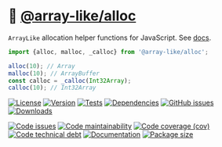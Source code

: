 :seat: [@array-like/alloc](https://array-like.github.io/alloc)
==

`ArrayLike` allocation helper functions for JavaScript.
See [docs](https://array-like.github.io/alloc/index.html).

```js
import {alloc, malloc, _calloc} from '@array-like/alloc';

alloc(10); // Array
malloc(10); // ArrayBuffer
const calloc = _calloc(Int32Array);
calloc(10); // Int32Array
```

[![License](https://img.shields.io/github/license/array-like/alloc.svg)](https://raw.githubusercontent.com/array-like/alloc/main/LICENSE)
[![Version](https://img.shields.io/npm/v/@array-like/alloc.svg)](https://www.npmjs.org/package/@array-like/alloc)
[![Tests](https://img.shields.io/github/workflow/status/array-like/alloc/ci:test?event=push&label=tests)](https://github.com/array-like/alloc/actions/workflows/ci:test.yml?query=branch:main)
[![Dependencies](https://img.shields.io/librariesio/github/array-like/alloc.svg)](https://github.com/array-like/alloc/network/dependencies)
[![GitHub issues](https://img.shields.io/github/issues/array-like/alloc.svg)](https://github.com/array-like/alloc/issues)
[![Downloads](https://img.shields.io/npm/dm/@array-like/alloc.svg)](https://www.npmjs.org/package/@array-like/alloc)

[![Code issues](https://img.shields.io/codeclimate/issues/array-like/alloc.svg)](https://codeclimate.com/github/array-like/alloc/issues)
[![Code maintainability](https://img.shields.io/codeclimate/maintainability/array-like/alloc.svg)](https://codeclimate.com/github/array-like/alloc/trends/churn)
[![Code coverage (cov)](https://img.shields.io/codecov/c/gh/array-like/alloc/main.svg)](https://codecov.io/gh/array-like/alloc)
[![Code technical debt](https://img.shields.io/codeclimate/tech-debt/array-like/alloc.svg)](https://codeclimate.com/github/array-like/alloc/trends/technical_debt)
[![Documentation](https://array-like.github.io/alloc/badge.svg)](https://array-like.github.io/alloc/source.html)
[![Package size](https://img.shields.io/bundlephobia/minzip/@array-like/alloc)](https://bundlephobia.com/result?p=@array-like/alloc)
